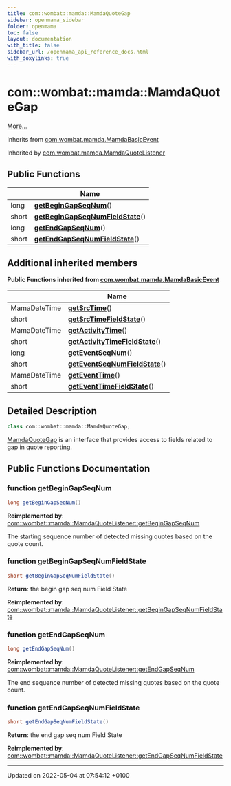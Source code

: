 ```yaml
---
title: com::wombat::mamda::MamdaQuoteGap
sidebar: openmama_sidebar
folder: openmama
toc: false
layout: documentation
with_title: false
sidebar_url: /openmama_api_reference_docs.html
with_doxylinks: true
---
```


# com::wombat::mamda::MamdaQuoteGap



 [More...](#detailed-description)

Inherits from [com.wombat.mamda.MamdaBasicEvent](interfacecom_1_1wombat_1_1mamda_1_1MamdaBasicEvent.html)

Inherited by [com.wombat.mamda.MamdaQuoteListener](classcom_1_1wombat_1_1mamda_1_1MamdaQuoteListener.html)

## Public Functions

|                | Name           |
| -------------- | -------------- |
| long | **[getBeginGapSeqNum](interfacecom_1_1wombat_1_1mamda_1_1MamdaQuoteGap.html#function-getbegingapseqnum)**() |
| short | **[getBeginGapSeqNumFieldState](interfacecom_1_1wombat_1_1mamda_1_1MamdaQuoteGap.html#function-getbegingapseqnumfieldstate)**() |
| long | **[getEndGapSeqNum](interfacecom_1_1wombat_1_1mamda_1_1MamdaQuoteGap.html#function-getendgapseqnum)**() |
| short | **[getEndGapSeqNumFieldState](interfacecom_1_1wombat_1_1mamda_1_1MamdaQuoteGap.html#function-getendgapseqnumfieldstate)**() |

## Additional inherited members

**Public Functions inherited from [com.wombat.mamda.MamdaBasicEvent](interfacecom_1_1wombat_1_1mamda_1_1MamdaBasicEvent.html)**

|                | Name           |
| -------------- | -------------- |
| MamaDateTime | **[getSrcTime](interfacecom_1_1wombat_1_1mamda_1_1MamdaBasicEvent.html#function-getsrctime)**() |
| short | **[getSrcTimeFieldState](interfacecom_1_1wombat_1_1mamda_1_1MamdaBasicEvent.html#function-getsrctimefieldstate)**() |
| MamaDateTime | **[getActivityTime](interfacecom_1_1wombat_1_1mamda_1_1MamdaBasicEvent.html#function-getactivitytime)**() |
| short | **[getActivityTimeFieldState](interfacecom_1_1wombat_1_1mamda_1_1MamdaBasicEvent.html#function-getactivitytimefieldstate)**() |
| long | **[getEventSeqNum](interfacecom_1_1wombat_1_1mamda_1_1MamdaBasicEvent.html#function-geteventseqnum)**() |
| short | **[getEventSeqNumFieldState](interfacecom_1_1wombat_1_1mamda_1_1MamdaBasicEvent.html#function-geteventseqnumfieldstate)**() |
| MamaDateTime | **[getEventTime](interfacecom_1_1wombat_1_1mamda_1_1MamdaBasicEvent.html#function-geteventtime)**() |
| short | **[getEventTimeFieldState](interfacecom_1_1wombat_1_1mamda_1_1MamdaBasicEvent.html#function-geteventtimefieldstate)**() |


## Detailed Description

```java
class com::wombat::mamda::MamdaQuoteGap;
```


[MamdaQuoteGap](interfacecom_1_1wombat_1_1mamda_1_1MamdaQuoteGap.html) is an interface that provides access to fields related to gap in quote reporting. 

## Public Functions Documentation

### function getBeginGapSeqNum

```java
long getBeginGapSeqNum()
```


**Reimplemented by**: [com::wombat::mamda::MamdaQuoteListener::getBeginGapSeqNum](classcom_1_1wombat_1_1mamda_1_1MamdaQuoteListener.html#function-getbegingapseqnum)


The starting sequence number of detected missing quotes based on the quote count. 


### function getBeginGapSeqNumFieldState

```java
short getBeginGapSeqNumFieldState()
```


**Return**: the begin gap seq num Field State 

**Reimplemented by**: [com::wombat::mamda::MamdaQuoteListener::getBeginGapSeqNumFieldState](classcom_1_1wombat_1_1mamda_1_1MamdaQuoteListener.html#function-getbegingapseqnumfieldstate)


### function getEndGapSeqNum

```java
long getEndGapSeqNum()
```


**Reimplemented by**: [com::wombat::mamda::MamdaQuoteListener::getEndGapSeqNum](classcom_1_1wombat_1_1mamda_1_1MamdaQuoteListener.html#function-getendgapseqnum)


The end sequence number of detected missing quotes based on the quote count. 


### function getEndGapSeqNumFieldState

```java
short getEndGapSeqNumFieldState()
```


**Return**: the end gap seq num Field State 

**Reimplemented by**: [com::wombat::mamda::MamdaQuoteListener::getEndGapSeqNumFieldState](classcom_1_1wombat_1_1mamda_1_1MamdaQuoteListener.html#function-getendgapseqnumfieldstate)


-------------------------------

Updated on 2022-05-04 at 07:54:12 +0100
